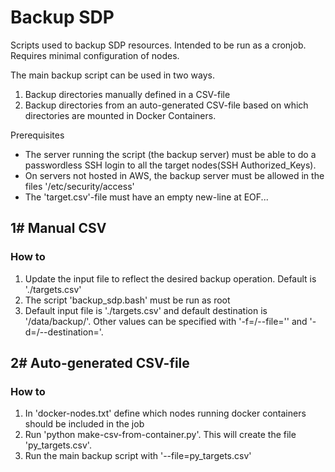 # Backup SDP
Scripts used to backup SDP resources. Intended to be run as a cronjob. Requires minimal configuration of nodes.

The main backup script can be used in two ways.
1. Backup directories manually defined in a CSV-file
2. Backup directories from an auto-generated CSV-file based on which directories are mounted in Docker Containers.

Prerequisites
* The server running the script (the backup server) must be able to do a passwordless SSH login to all the target nodes(SSH Authorized_Keys).
* On servers not hosted in AWS, the backup server must be allowed in the files '/etc/security/access'
* The 'target.csv'-file must have an empty new-line at EOF...

## 1# Manual CSV
### How to
1. Update the input file to reflect the desired backup operation. Default is './targets.csv' 
2. The script 'backup_sdp.bash' must be run as root
3. Default input file is './targets.csv' and default destination is '/data/backup/'. Other values can be specified with '-f=/--file='' and '-d=/--destination='.

## 2# Auto-generated CSV-file
### How to
1. In 'docker-nodes.txt' define which nodes running docker containers should be included in the job
2. Run 'python make-csv-from-container.py'. This will create the file 'py_targets.csv'.
3. Run the main backup script with '--file=py_targets.csv'